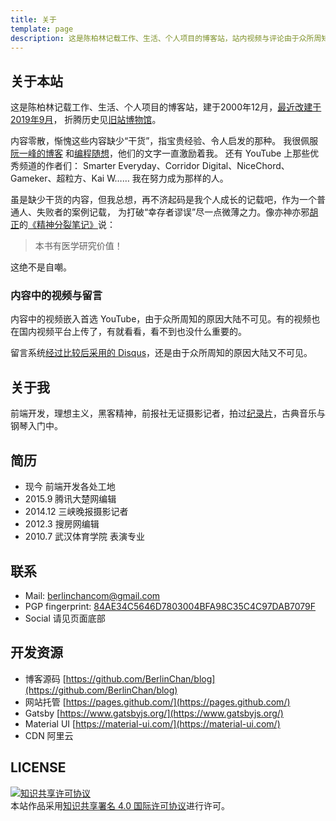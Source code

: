 ```yaml
---
title: 关于
template: page
description: 这是陈柏林记载工作、生活、个人项目的博客站，站内视频与评论由于众所周知的原因大陆不可见
---
```


## 关于本站
这是陈柏林记载工作、生活、个人项目的博客站，建于2000年12月，[最近改建于 2019年9月](/2019/08/migrate-from-wordpress-to-gatsby)，
折腾历史见[旧站博物馆](https://museum.berlinchan.com/)。

内容零散，惭愧这些内容缺少“干货”，指宝贵经验、令人启发的那种。
我很佩服[阮一峰的博客](http://www.ruanyifeng.com/blog/)
和[编程随想](https://program-think.blogspot.com/)，他们的文字一直激励着我。
还有 YouTube 上那些优秀频道的作者们：
Smarter Everyday、Corridor Digital、NiceChord、Gameker、超粒方、Kai W……
我在努力成为那样的人。

虽是缺少干货的内容，但我总想，再不济起码是我个人成长的记载吧，作为一个普通人、失败者的案例记载，
为打破“幸存者谬误”尽一点微薄之力。像亦神亦邪[胡正](http://www.huzheng.org/)的[《精神分裂笔记》](http://www.huzheng.org/geniusreligion/SchizophreniaNotes.pdf)说：

> 本书有医学研究价值！

这绝不是自嘲。

### 内容中的视频与留言
内容中的视频嵌入首选 YouTube，由于众所周知的原因大陆不可见。有的视频也在国内视频平台上传了，有就看看，看不到也没什么重要的。

留言系统[经过比较后采用的 Disqus](/2019/08/migrate-from-wordpress-to-gatsby#%E6%B7%BB%E5%8A%A0%E8%AF%84%E8%AE%BA%E5%8A%9F%E8%83%BD)，还是由于众所周知的原因大陆又不可见。

## 关于我
前端开发，理想主义，黑客精神，前报社无证摄影记者，拍过[纪录片](https://www.awildpetcat.com)，古典音乐与钢琴入门中。

## 简历
- 现今 前端开发各处工地
- 2015.9 腾讯大楚网编辑
- 2014.12 三峡晚报摄影记者
- 2012.3 搜房网编辑
- 2010.7 武汉体育学院 表演专业

## 联系

- Mail: berlinchancom@gmail.com
- PGP fingerprint: [84AE34C5646D7803004BFA98C35C4C97DAB7079F](https://keys.openpgp.org/search?q=berlinchancom%40gmail.com)
- Social 请见页面底部

## 开发资源
- 博客源码 [https://github.com/BerlinChan/blog](https://github.com/BerlinChan/blog)
- 网站托管 [https://pages.github.com/](https://pages.github.com/)
- Gatsby [https://www.gatsbyjs.org/](https://www.gatsbyjs.org/)
- Material UI [https://material-ui.com/](https://material-ui.com/)
- CDN 阿里云

## LICENSE
[![知识共享许可协议](https://i.creativecommons.org/l/by/4.0/88x31.png)](http://creativecommons.org/licenses/by/4.0/)  
本站作品采用[知识共享署名 4.0 国际许可协议](http://creativecommons.org/licenses/by/4.0/)进行许可。
